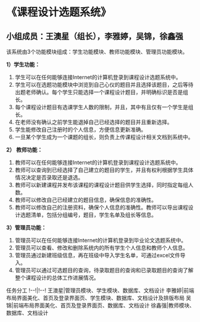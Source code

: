 # **《课程设计选题系统》**
## 小组成员：王澳星（组长），李雅婷，吴锦，徐鑫强
  
  该系统由3个功能模块组成：学生功能模块、教师功能模块、管理员功能模块。
  
**1）学生功能：**

1.   学生可以在任何能够连接Internet的计算机登录到课程设计选题系统中。
2.  学生可以在选题功能模块中浏览到自己心仪的题目并且选择该题目，之后等待出题老师确认。每个学生只能选择一个课程设计题目，并明确标识是否是组长。
3.  每个课程设计题目有选课学生人数的限制，并且，其中有且仅有一个学生是组长。
4.  在老师没有确认之前学生能退掉自己已经选择的题目并且重新选择。
5.  学生能修改自己注册时的个人信息，方便信息更新准确。
6.  一旦某个学生成为一个课题的组长，则负责上传课程设计相关文档到系统中。

**2）**  **教师功能：**

1.  教师可以在任何能够连接Internet的计算机登录到课程设计选题系统中。
2.  教师可以查询到已经选择了自己建立的题目的学生，并且有权利根据学生具体情况决定是否录取还是退选。
3.  教师可以新建课程并发布该课程的课程设计题目供学生选择，同时指定每组人数。
4.  教师可以修改自己已经建立的题目信息，确保信息的准确性。
5.  教师可以修改自己的注册资料，确保个人信息的准确性。教师可以导出课程设计选题清单，包括分组编号，题目，学生名单及组长等信息。

**3）管理员功能：**

1.  管理员可以在任何能够连接Internet的计算机登录到毕业论文选题系统中。
2.  管理员可以查看、修改和删除系统内的所有学生个人信息和教师个人信息。
3.  管理员通过新建班级信息，再在班级中导入学生名单，可通过excel文件导入。
4.  管理员可以通过可选题目的查询，待录取题目的查询和已录取题目的查询了解整个课程设计的总体工作进展情况。

任务分工
 !--!|!--!
王澳星|管理员模块、学生模块、数据库、文档设计
李雅婷|前端布局界面美化、首页及登录界面页、学生模块、数据库、文档设计及排版布局
吴锦|前端布局界面美化、首页及登录界面页、数据库、文档设计
徐鑫强|教师模块、数据库、文档设计
